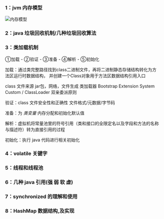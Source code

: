 ### 1：jvm 内存模型

![内存模型](https://github.com/woaigmz/java-study/blob/master/jvm%E5%86%85%E5%AD%98%E5%8C%BA%E5%9F%9F.png)

### 2：java 垃圾回收机制/几种垃圾回收算法


### 3：类加载机制

①加载 - ②验证 - ③准备 - ④解析 - ⑤初始化

加载：通过类完整路径找到class二进制文件，再将二进制静态存储结构转化为方法区运行时数据结构，
并创建一个Class对象用于方法区数据结构引用入口

class 文件来源 jar包，网络，文件生成
类加载器 Bootstrap Extension System Custom / ClassLoader
双亲委派原则

验证：class 文件安全性和正确性 文件格式/元数据/字节码

准备：为 *类变量* 内存分配和初始化默认值

解析：虚拟机将常量池里的符号引用（类和接口的全限定名以及字段和方法的名称与描述符）转为直接引用的过程

初始化：执行 java 代码进行相关初始化

### 4：volatile 关键字


### 5：线程和线程池


### 6：几种 java 引用(强 弱 软 虚)


### 7：synchronized 的理解和使用


### 8：HashMap 数据结构,及实现
